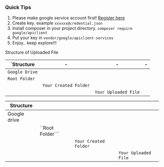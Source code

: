 ### Quick Tips

1. Please make google service account first! [Register here](https://console.cloud.google.com/iam-admin/i)
2. Create key. example ```xxxxxx@credential.json```
3. Install composer in your project directory. ```composer require google/apiclient```
4. Put your key in ```vendor/google/apiclient-services```
5. Enjoy.. keep explore!!!

Structure of Uploaded File

`Structure | - | - | -
---|---|---|---
```Google Drive``` |  |  |
   | ```Root Folder``` |   |   
   |   | ```Your Created Folder``` |   
   |   |   | ```Your Uploaded File```
   
| Structure       |            |   |    |
| ------------- |-------------  | -----| ------ |
| Google drive  |               |  |  |
|     | ``Root Folder```|   |  |
|  |  |  ```Your Created Folder```   |   |
|  |  |    | ```Your Uploaded File```|

